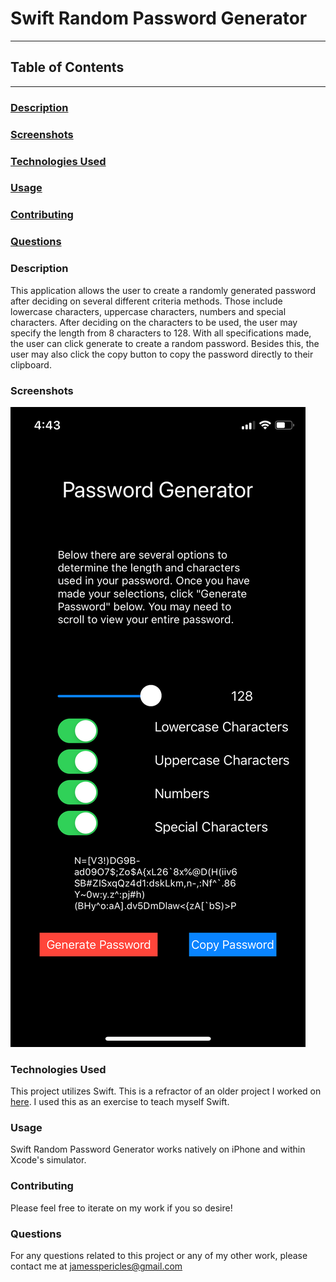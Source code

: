 # Swift Random Password Generator

---

## Table of Contents

---

### [Description](#Description)

### [Screenshots](#Screenshots)

### [Technologies Used](#Technologies-Used)

### [Usage](#Usage)

### [Contributing](#Contributing)

### [Questions](#Questions)

### <a name="Description"></a>Description

This application allows the user to create a randomly generated password after deciding on several different criteria methods. Those include lowercase characters, uppercase characters, numbers and special characters. After deciding on the characters to be used, the user may specify the length from 8 characters to 128. With all specifications made, the user can click generate to create a random password. Besides this, the user may also click the copy button to copy the password directly to their clipboard.

### <a name="Screenshots"></a>Screenshots

![Password_Generator](https://github.com/jamespericles/Swift-Password-Generator/blob/master/Screenshots/Password_Generated.png)

### <a name="Technologies-Used"></a>Technologies Used

This project utilizes Swift. This is a refractor of an older project I worked on [here](https://github.com/jamespericles/Random-Password-Generator). I used this as an exercise to teach myself Swift.

### <a name="Usage"></a>Usage

Swift Random Password Generator works natively on iPhone and within Xcode's simulator.

### <a name="Contributing"></a>Contributing

Please feel free to iterate on my work if you so desire!

### <a name="Questions"></a>Questions

For any questions related to this project or any of my other work, please contact me at jamesspericles@gmail.com
